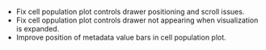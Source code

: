 - Fix cell population plot controls drawer positioning and scroll issues.
- Fix cell oppulation plot controls drawer not appearing when visualization is expanded.
- Improve position of metadata value bars in cell population plot.
